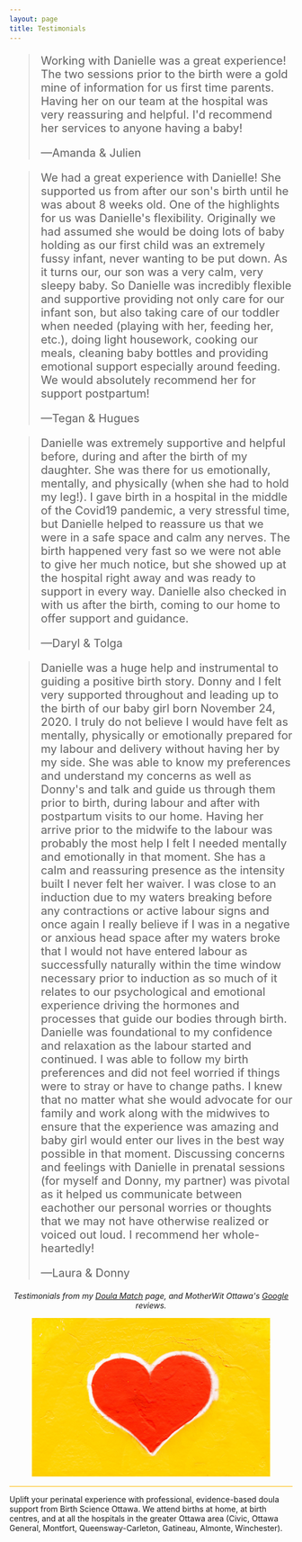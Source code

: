 ```yaml
---
layout: page
title: Testimonials
---
```

<style>

blockquote
{
  font-size: 20px;
}
  
</style>
<blockquote>
  <p>Working with Danielle was a great experience! The two sessions prior to the birth were a gold mine of information for us first time parents. Having her on our team at the hospital was very reassuring and helpful. I'd recommend her services to anyone having a baby!</p>
  <footer>—Amanda & Julien</footer>
</blockquote>

<blockquote cite="https://doulamatch.net/testimonial/detail/88761">
  <p>We had a great experience with Danielle! She supported us from after our son's birth until he was about 8 weeks old. One of the highlights for us was Danielle's flexibility. Originally we had assumed she would be doing lots of baby holding as our first child was an extremely fussy infant, never wanting to be put down. As it turns our, our son was a very calm, very sleepy baby. So Danielle was incredibly flexible and supportive providing not only care for our infant son, but also taking care of our toddler when needed (playing with her, feeding her, etc.), doing light housework, cooking our meals, cleaning baby bottles and providing emotional support especially around feeding. We would absolutely recommend her for support postpartum!</p>
  <footer>—Tegan & Hugues</footer>
</blockquote>

<blockquote cite="https://doulamatch.net/testimonial/detail/72342">
  <p>Danielle was extremely supportive and helpful before, during and after the birth of my daughter. She was there for us emotionally, mentally, and physically (when she had to hold my leg!). I gave birth in a hospital in the middle of the Covid19 pandemic, a very stressful time, but Danielle helped to reassure us that we were in a safe space and calm any nerves. The birth happened very fast so we were not able to give her much notice, but she showed up at the hospital right away and was ready to support in every way. Danielle also checked in with us after the birth, coming to our home to offer support and guidance.</p>
  <footer>—Daryl & Tolga</footer>
</blockquote>

<blockquote cite="https://doulamatch.net/testimonial/detail/64975">
  <p>Danielle was  a huge help and instrumental to guiding a positive birth story. Donny and I felt very supported throughout and leading up to the birth of our baby girl born November 24, 2020. I truly do not believe I would have felt as mentally, physically or emotionally prepared for my labour and delivery without having her by my side. She was able to know my preferences and understand my concerns as well as Donny's and talk and guide us through them prior to birth, during labour and after with postpartum visits to our home. Having her arrive prior to the midwife to the labour was probably the most help I felt I needed mentally and emotionally in that moment. She has a calm and  reassuring presence as the intensity built I never felt her waiver. I was close to an induction due to my waters breaking before any contractions or active labour signs and once again I really believe if I was in a negative or anxious head space after my waters broke that I would not have entered labour as successfully naturally within the time window necessary prior to induction as so much of it relates to our psychological and emotional experience driving the hormones and processes that guide our bodies through birth. Danielle was foundational to my confidence and relaxation as the labour started and continued. I was able to follow my birth preferences and did not feel worried if things were to stray or have to change paths. I knew that no matter what she would advocate for our family and work along with the midwives to ensure that the experience was amazing and baby girl would enter  our lives in the best way possible in that moment. Discussing concerns and feelings with Danielle in prenatal sessions (for myself and Donny, my partner) was pivotal as it helped us communicate between eachother our personal worries or thoughts that we may not have otherwise realized or voiced out loud. I recommend her whole-heartedly!</p>
  <footer>—Laura & Donny</footer>
</blockquote>

<p align="center"><i>Testimonials from my <a href="https://doulamatch.net/profile/26409/danielle-mceachern" target="_blank">Doula Match</a> page, and MotherWit Ottawa's <a href="https://maps.app.goo.gl/T9B1wTcMvrJGCKGv8" target="_blank">Google</a> reviews.</i></p>

<figure>
  <img src="assets/images/unsplash-testimonials.jpg" />
</figure>

<hr style="height:1px;border-width:0;color:#ffb901;background-color:#ffb901">

<footer>
<p>Uplift your perinatal experience with professional, evidence-based doula support from Birth Science Ottawa. We attend births at home, at birth centres, and at all the hospitals in the greater Ottawa area (Civic, Ottawa General, Montfort, Queensway-Carleton, Gatineau, Almonte, Winchester).</p>
</footer>

